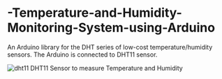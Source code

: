 # -Temperature-and-Humidity-Monitoring-System-using-Arduino

An Arduino library for the DHT series of low-cost temperature/humidity sensors.
The Arduino is connected to DHT11 sensor.

![dht11](https://user-images.githubusercontent.com/90948455/170773563-1ba851d9-eb04-477c-b3b6-7457615e2261.jpg)
DHT11 Sensor to measure Temperature and Humidity
